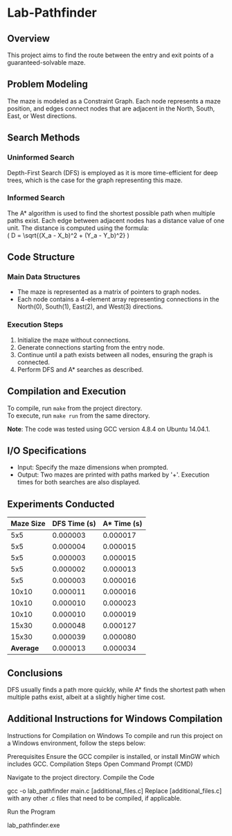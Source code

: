 
# Lab-Pathfinder

## Overview
This project aims to find the route between the entry and exit points of a guaranteed-solvable maze.

## Problem Modeling
The maze is modeled as a Constraint Graph. Each node represents a maze position, and edges connect nodes that are adjacent in the North, South, East, or West directions.

## Search Methods

### Uninformed Search
Depth-First Search (DFS) is employed as it is more time-efficient for deep trees, which is the case for the graph representing this maze.

### Informed Search
The A* algorithm is used to find the shortest possible path when multiple paths exist. Each edge between adjacent nodes has a distance value of one unit. The distance is computed using the formula:  
\( D = \sqrt{(X_a - X_b)^2 + (Y_a - Y_b)^2} \)

## Code Structure

### Main Data Structures
- The maze is represented as a matrix of pointers to graph nodes.
- Each node contains a 4-element array representing connections in the North(0), South(1), East(2), and West(3) directions.

### Execution Steps
1. Initialize the maze without connections.
2. Generate connections starting from the entry node.
3. Continue until a path exists between all nodes, ensuring the graph is connected.
4. Perform DFS and A* searches as described.

## Compilation and Execution
To compile, run `make` from the project directory.  
To execute, run `make run` from the same directory.

**Note**: The code was tested using GCC version 4.8.4 on Ubuntu 14.04.1.

## I/O Specifications
- Input: Specify the maze dimensions when prompted.
- Output: Two mazes are printed with paths marked by '+'. Execution times for both searches are also displayed.

## Experiments Conducted

| Maze Size | DFS Time (s) | A* Time (s) |
|-----------|--------------|-------------|
| 5x5       | 0.000003     | 0.000017    |
| 5x5       | 0.000004     | 0.000015    |
| 5x5       | 0.000003     | 0.000015    |
| 5x5       | 0.000002     | 0.000013    |
| 5x5       | 0.000003     | 0.000016    |
| 10x10     | 0.000011     | 0.000016    |
| 10x10     | 0.000010     | 0.000023    |
| 10x10     | 0.000010     | 0.000019    |
| 15x30     | 0.000048     | 0.000127    |
| 15x30     | 0.000039     | 0.000080    |
| **Average** | 0.000013    | 0.000034    |


## Conclusions
DFS usually finds a path more quickly, while A* finds the shortest path when multiple paths exist, albeit at a slightly higher time cost.

## Additional Instructions for Windows Compilation
Instructions for Compilation on Windows
To compile and run this project on a Windows environment, follow the steps below:

Prerequisites
Ensure the GCC compiler is installed, or install MinGW which includes GCC.
Compilation Steps
Open Command Prompt (CMD)

Navigate to the project directory.
Compile the Code

gcc -o lab_pathfinder main.c [additional_files.c]
Replace [additional_files.c] with any other .c files that need to be compiled, if applicable.

Run the Program

lab_pathfinder.exe
